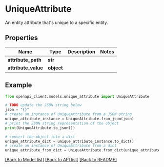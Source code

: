 # UniqueAttribute

An entity attribute that's unique to a specific entity.

## Properties

Name | Type | Description | Notes
------------ | ------------- | ------------- | -------------
**attribute_path** | **str** |  | 
**attribute_value** | **object** |  | 

## Example

```python
from openapi_client.models.unique_attribute import UniqueAttribute

# TODO update the JSON string below
json = "{}"
# create an instance of UniqueAttribute from a JSON string
unique_attribute_instance = UniqueAttribute.from_json(json)
# print the JSON string representation of the object
print(UniqueAttribute.to_json())

# convert the object into a dict
unique_attribute_dict = unique_attribute_instance.to_dict()
# create an instance of UniqueAttribute from a dict
unique_attribute_from_dict = UniqueAttribute.from_dict(unique_attribute_dict)
```
[[Back to Model list]](../README.md#documentation-for-models) [[Back to API list]](../README.md#documentation-for-api-endpoints) [[Back to README]](../README.md)


